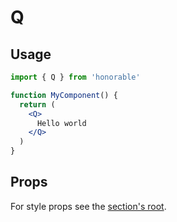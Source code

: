 # Q

## Usage

```jsx
import { Q } from 'honorable'

function MyComponent() {
  return (
    <Q>
      Hello world
    </Q>
  )
}
```

## Props

For style props see the [section's root](/components/html-tags).
